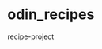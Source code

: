 # odin_recipes
recipe-project
<!--Building a website for recipes using only HTML. This project will be done then revisited for developing CSS and Java skills.-->
